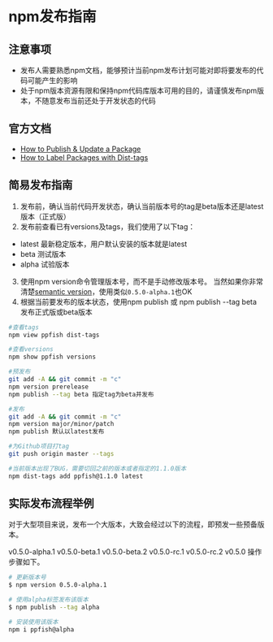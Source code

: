 # npm发布指南

## 注意事项
- 发布人需要熟悉npm文档，能够预计当前npm发布计划可能对即将要发布的代码可能产生的影响
- 处于npm版本资源有限和保持npm代码库版本可用的目的，请谨慎发布npm版本，不随意发布当前还处于开发状态的代码

## 官方文档
- [How to Publish & Update a Package](https://docs.npmjs.com/getting-started/publishing-npm-packages)
- [How to Label Packages with Dist-tags](https://docs.npmjs.com/getting-started/using-tags)

## 简易发布指南
1. 发布前，确认当前代码开发状态，确认当前版本号的tag是beta版本还是latest版本（正式版）
2. 发布前查看已有versions及tags，我们使用了以下tag：
  - latest 最新稳定版本，用户默认安装的版本就是latest
  - beta 测试版本
  - alpha 试验版本
3. 使用npm version命令管理版本号，而不是手动修改版本号。
当然如果你非常清楚[semantic version](https://docs.npmjs.com/misc/semver)，使用类似`0.5.0-alpha.1`也OK
4. 根据当前要发布的版本状态，使用npm publish 或 npm publish --tag beta 发布正式版或beta版本

```bash
#查看tags
npm view ppfish dist-tags

#查看versions
npm show ppfish versions

#预发布
git add -A && git commit -m "c"
npm version prerelease
npm publish --tag beta 指定tag为beta并发布

#发布
git add -A && git commit -m "c"
npm version major/minor/patch
npm publish 默认以latest发布

#为Github项目打tag
git push origin master --tags

#当前版本出现了BUG，需要切回之前的版本或者指定的1.1.0版本
npm dist-tags add ppfish@1.1.0 latest
```

## 实际发布流程举例
对于大型项目来说，发布一个大版本，大致会经过以下的流程，即预发一些预备版本。

v0.5.0-alpha.1
v0.5.0-beta.1
v0.5.0-beta.2
v0.5.0-rc.1
v0.5.0-rc.2
v0.5.0
操作步骤如下。

```bash
# 更新版本号
$ npm version 0.5.0-alpha.1

# 使用alpha标签发布该版本
$ npm publish --tag alpha

# 安装使用该版本
npm i ppfish@alpha
```
